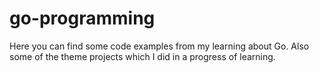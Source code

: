 # go-programming
Here you can find some code examples from my learning about Go. Also some of the theme projects which I did in a progress of learning.
